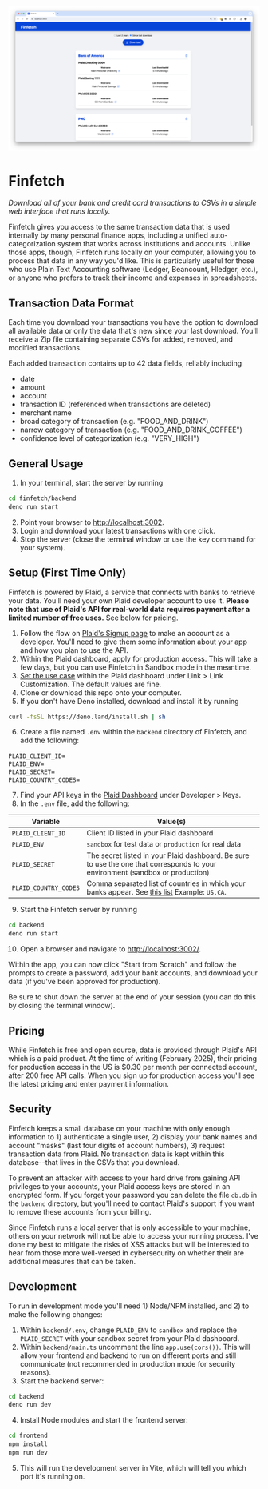 ![Finfetch app interface](./app_screenshot.png)

# Finfetch

_Download all of your bank and credit card transactions to CSVs in a simple web interface that runs locally._

Finfetch gives you access to the same transaction data that is used internally by many personal finance apps, including a unified auto-categorization system that works across institutions and accounts. Unlike those apps, though, Finfetch runs locally on your computer, allowing you to process that data in any way you'd like. This is particularly useful for those who use Plain Text Accounting software (Ledger, Beancount, Hledger, etc.), or anyone who prefers to track their income and expenses in spreadsheets.

## Transaction Data Format

Each time you download your transactions you have the option to download all available data or only the data that's new since your last download. You'll receive a Zip file containing separate CSVs for added, removed, and modified transactions.

Each added transaction contains up to 42 data fields, reliably including

- date
- amount
- account
- transaction ID (referenced when transactions are deleted)
- merchant name
- broad category of transaction (e.g. "FOOD_AND_DRINK")
- narrow category of transaction (e.g. "FOOD_AND_DRINK_COFFEE")
- confidence level of categorization (e.g. "VERY_HIGH")

## General Usage

1. In your terminal, start the server by running

```bash
cd finfetch/backend
deno run start
```

2. Point your browser to [http://localhost:3002]().
1. Login and download your latest transactions with one click.
1. Stop the server (close the terminal window or use the key command for your system).

## Setup (First Time Only)

Finfetch is powered by Plaid, a service that connects with banks to retrieve your data. You'll need your own Plaid developer account to use it. **Please note that use of Plaid's API for real-world data requires payment after a limited number of free uses.** See below for pricing.

1. Follow the flow on [Plaid's Signup page](https://dashboard.plaid.com/signup) to make an account as a developer. You'll need to give them some information about your app and how you plan to use the API.
1. Within the Plaid dashboard, apply for production access. This will take a few days, but you can use Finfetch in Sandbox mode in the meantime.
1. [Set the use case](https://dashboard.plaid.com/link/data-transparency-v5) within the Plaid dashboard under Link > Link Customization. The default values are fine.
1. Clone or download this repo onto your computer.
1. If you don't have Deno installed, download and install it by running

```bash
curl -fsSL https://deno.land/install.sh | sh
```

6. Create a file named `.env` within the `backend` directory of Finfetch, and add the following:

```
PLAID_CLIENT_ID=
PLAID_ENV=
PLAID_SECRET=
PLAID_COUNTRY_CODES=
```

7. Find your API keys in the [Plaid Dashboard](https://dashboard.plaid.com/developers/keys) under Developer > Keys.
1. In the `.env` file, add the following:

| Variable              | Value(s)                                                                                                                                                                  |
| --------------------- | ------------------------------------------------------------------------------------------------------------------------------------------------------------------------- |
| `PLAID_CLIENT_ID`     | Client ID listed in your Plaid dashboard                                                                                                                                  |
| `PLAID_ENV`           | `sandbox` for test data or `production` for real data                                                                                                                     |
| `PLAID_SECRET`        | The secret listed in your Plaid dashboard. Be sure to use the one that corresponds to your environment (sandbox or production)                                            |
| `PLAID_COUNTRY_CODES` | Comma separated list of countries in which your banks appear. See [this list](https://plaid.com/docs/api/link/#link-token-create-request-country-codes) Example: `US,CA`. |

9. Start the Finfetch server by running

```bash
cd backend
deno run start
```

10. Open a browser and navigate to [http://localhost:3002/]().

Within the app, you can now click "Start from Scratch" and follow the prompts to create a password, add your bank accounts, and download your data (if you've been approved for production).

Be sure to shut down the server at the end of your session (you can do this by closing the terminal window).

## Pricing

While Finfetch is free and open source, data is provided through Plaid's API which is a paid product. At the time of writing (February 2025), their pricing for production access in the US is $0.30 per month per connected account, after 200 free API calls. When you sign up for production access you'll see the latest pricing and enter payment information.

## Security

Finfetch keeps a small database on your machine with only enough information to 1) authenticate a single user, 2) display your bank names and account "masks" (last four digits of account numbers), 3) request transaction data from Plaid. No transaction data is kept within this database--that lives in the CSVs that you download.

To prevent an attacker with access to your hard drive from gaining API privileges to your accounts, your Plaid access keys are stored in an encrypted form. If you forget your password you can delete the file `db.db` in the `backend` directory, but you'll need to contact Plaid's support if you want to remove these accounts from your billing.

Since Finfetch runs a local server that is only accessible to your machine, others on your network will not be able to access your running process. I've done my best to mitigate the risks of XSS attacks but will be interested to hear from those more well-versed in cybersecurity on whether their are additional measures that can be taken.

## Development

To run in development mode you'll need 1) Node/NPM installed, and 2) to make the following changes:

1. Within `backend/.env`, change `PLAID_ENV` to `sandbox` and replace the `PLAID_SECRET` with your sandbox secret from your Plaid dashboard.
1. Within `backend/main.ts` uncomment the line `app.use(cors())`. This will allow your frontend and backend to run on different ports and still communicate (not recommended in production mode for security reasons).
1. Start the backend server:

```bash
cd backend
deno run dev
```

4. Install Node modules and start the frontend server:

```bash
cd frontend
npm install
npm run dev
```

5. This will run the development server in Vite, which will tell you which port it's running on.
